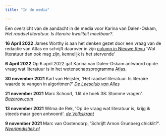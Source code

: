 ```yaml
---
title: "In de media"

---
```


Een overzicht van de aandacht in de media voor Karina van Dalen-Oskam, *Het raadsel literatuur. Is literaire kwaliteit meetbaar?*.

**16 April 2022** James Worthy is aan het denken gezet door een vraag van de redactie van Atlas en schrijft daarover in zijn [column in Nieuwe Revu](https://revu.nl/artikel/477183/wat-literatuur-dan-ook-mag-zijn-kennelijk-is-het-stervende) 'Wat literatuur dan ook mag zijn, kennelijk is het stervende'

**6 April 2022** Op 6 april 2022 gaf Karina van Dalen-Oskam antwoord op de vraag wat literatuur is in het wetenschapsprogramma [Atlas](https://www.npostart.nl/wat-is-literatuur/06-04-2022/POMS_NTR_16866231).

**30 november 2021** Karl van Heijster, 'Het raadsel literatuur. Is literaire waarde te vangen in algoritmen?' [*De Leesclub van Alles*](https://deleesclubvanalles.nl/recensie/het-raadsel-literatuur/)

**21 november 2021** Marc Schoorl, 'Uit de hoek 38: Stomme vragen'. [*Bazarow.com*](https://bazarow.com/nieuws/uit-de-hoek-38-stomme-vragen)

**13 november 2021** Wilma de Rek, 'Op de vraag wat literatuur ís, krijg ik steeds maar geen antwoord'.  [*de Volkskrant*](https://www.volkskrant.nl/cultuur-media/op-de-vraag-wat-literatuur-is-krijg-ik-steeds-maar-geen-antwoord~beff7237/)

**9 november 2021** Marc van Oostendorp, 'Schrijft Arnon Grunberg chicklit?'. [*Neerlandistiek.nl*](https://neerlandistiek.nl/2021/11/schrijft-arnon-grunberg-chicklit/)
